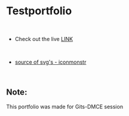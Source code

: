 # Testportfolio
<br>

- Check out the live [LINK](https://jay-2000.github.io/testportfolio/)

<br>

- [source of svg's - iconmonstr](https://iconmonstr.com/)
<br>

## Note:

This portfolio was made for Gits-DMCE session
